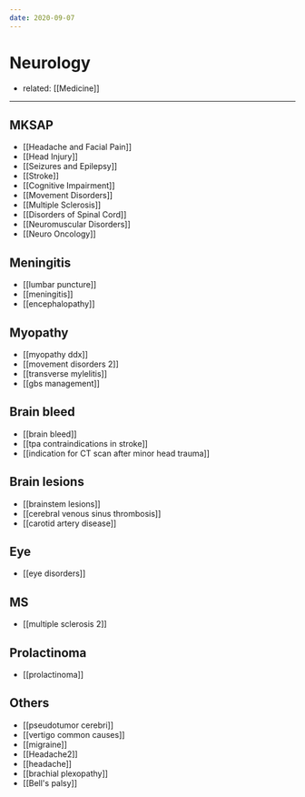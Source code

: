 ```yaml
---
date: 2020-09-07
---
```


# Neurology

- related: [[Medicine]]
---

## MKSAP

- [[Headache and Facial Pain]]
- [[Head Injury]]
- [[Seizures and Epilepsy]]
- [[Stroke]]
- [[Cognitive Impairment]]
- [[Movement Disorders]]
- [[Multiple Sclerosis]]
- [[Disorders of Spinal Cord]]
- [[Neuromuscular Disorders]]
- [[Neuro Oncology]]

## Meningitis

- [[lumbar puncture]]
- [[meningitis]]
- [[encephalopathy]]

## Myopathy

- [[myopathy ddx]]
- [[movement disorders 2]]
- [[transverse mylelitis]]
- [[gbs management]]

## Brain bleed

- [[brain bleed]]
- [[tpa contraindications in stroke]]
- [[indication for CT scan after minor head trauma]]

## Brain lesions

- [[brainstem lesions]]
- [[cerebral venous sinus thrombosis]]
- [[carotid artery disease]]

## Eye

- [[eye disorders]]

## MS

- [[multiple sclerosis 2]]

## Prolactinoma

- [[prolactinoma]]

## Others

- [[pseudotumor cerebri]]
- [[vertigo common causes]]
- [[migraine]]
- [[Headache2]]
- [[headache]]
- [[brachial plexopathy]]
- [[Bell's palsy]]
